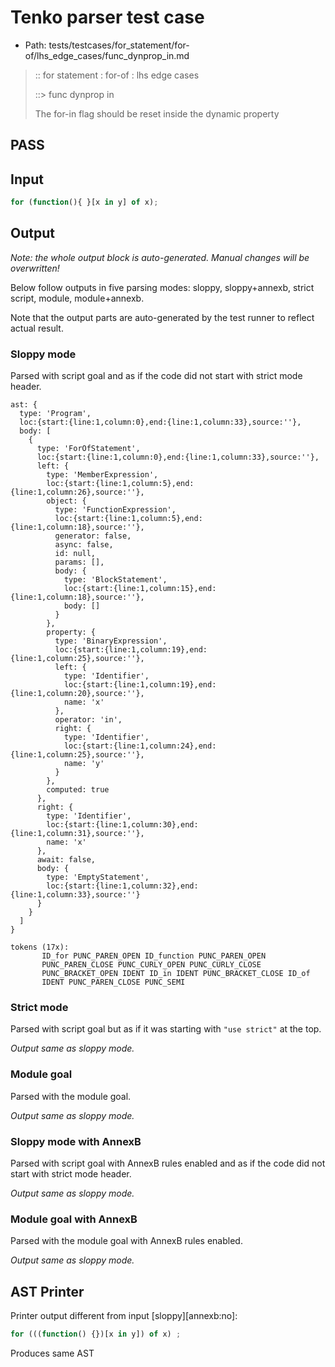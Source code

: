 # Tenko parser test case

- Path: tests/testcases/for_statement/for-of/lhs_edge_cases/func_dynprop_in.md

> :: for statement : for-of : lhs edge cases
>
> ::> func dynprop in
>
> The for-in flag should be reset inside the dynamic property

## PASS

## Input

`````js
for (function(){ }[x in y] of x);
`````

## Output

_Note: the whole output block is auto-generated. Manual changes will be overwritten!_

Below follow outputs in five parsing modes: sloppy, sloppy+annexb, strict script, module, module+annexb.

Note that the output parts are auto-generated by the test runner to reflect actual result.

### Sloppy mode

Parsed with script goal and as if the code did not start with strict mode header.

`````
ast: {
  type: 'Program',
  loc:{start:{line:1,column:0},end:{line:1,column:33},source:''},
  body: [
    {
      type: 'ForOfStatement',
      loc:{start:{line:1,column:0},end:{line:1,column:33},source:''},
      left: {
        type: 'MemberExpression',
        loc:{start:{line:1,column:5},end:{line:1,column:26},source:''},
        object: {
          type: 'FunctionExpression',
          loc:{start:{line:1,column:5},end:{line:1,column:18},source:''},
          generator: false,
          async: false,
          id: null,
          params: [],
          body: {
            type: 'BlockStatement',
            loc:{start:{line:1,column:15},end:{line:1,column:18},source:''},
            body: []
          }
        },
        property: {
          type: 'BinaryExpression',
          loc:{start:{line:1,column:19},end:{line:1,column:25},source:''},
          left: {
            type: 'Identifier',
            loc:{start:{line:1,column:19},end:{line:1,column:20},source:''},
            name: 'x'
          },
          operator: 'in',
          right: {
            type: 'Identifier',
            loc:{start:{line:1,column:24},end:{line:1,column:25},source:''},
            name: 'y'
          }
        },
        computed: true
      },
      right: {
        type: 'Identifier',
        loc:{start:{line:1,column:30},end:{line:1,column:31},source:''},
        name: 'x'
      },
      await: false,
      body: {
        type: 'EmptyStatement',
        loc:{start:{line:1,column:32},end:{line:1,column:33},source:''}
      }
    }
  ]
}

tokens (17x):
       ID_for PUNC_PAREN_OPEN ID_function PUNC_PAREN_OPEN
       PUNC_PAREN_CLOSE PUNC_CURLY_OPEN PUNC_CURLY_CLOSE
       PUNC_BRACKET_OPEN IDENT ID_in IDENT PUNC_BRACKET_CLOSE ID_of
       IDENT PUNC_PAREN_CLOSE PUNC_SEMI
`````

### Strict mode

Parsed with script goal but as if it was starting with `"use strict"` at the top.

_Output same as sloppy mode._

### Module goal

Parsed with the module goal.

_Output same as sloppy mode._

### Sloppy mode with AnnexB

Parsed with script goal with AnnexB rules enabled and as if the code did not start with strict mode header.

_Output same as sloppy mode._

### Module goal with AnnexB

Parsed with the module goal with AnnexB rules enabled.

_Output same as sloppy mode._

## AST Printer

Printer output different from input [sloppy][annexb:no]:

````js
for (((function() {})[x in y]) of x) ;
````

Produces same AST
